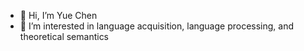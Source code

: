 - 👋 Hi, I’m Yue Chen
- 👀 I’m interested in language acquisition, language processing, and theoretical semantics
